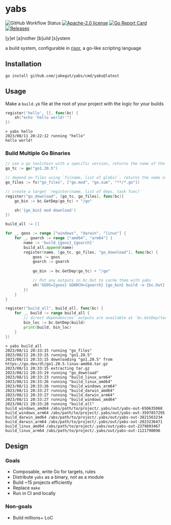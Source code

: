 # yabs

![GitHub Workflow Status](https://img.shields.io/github/actions/workflow/status/jakegut/yabs/main.yml?style=for-the-badge&logo=github)
[![Apache-2.0 license](https://img.shields.io/github/license/jakegut/yabs?style=for-the-badge)](https://opensource.org/license/apache-2-0/)
[![Go Report Card](https://goreportcard.com/badge/github.com/jakegut/yabs?style=for-the-badge)](https://goreportcard.com/report/github.com/jakegut/yabs)
[![Releases](https://img.shields.io/github/release/jakegut/yabs/all.svg?style=for-the-badge)](https://github.com/jakegut/yabs/releases)

[y]et [a]nother [b]uild [s]ystem

a build system, configurable in [risor](https://github.com/risor-io/risor), a go-like scripting language

## Installation

`go install github.com/jakegut/yabs/cmd/yabs@latest`

## Usage

Make a `build.yb` file at the root of your project with the logic for your builds

```go
register('hello', [], func(bc) {
    sh("echo 'hello world!'")
})
```

```
> yabs hello
2023/08/11 20:22:12 running "hello"
hello world!
```

### Build Multiple Go Binaries

```go
// use a go toolchain with a specific version, returns the name of the target
go_tc := go("go1.20.5")

// depend on files using `fs(name, list of globs)`, returns the name of the target
go_files := fs("go_files", ["go.mod", "go.sum", "**/*.go"])

// create a target `register(name, list of deps, task func)`
register("go_download", [go_tc, go_files], func(bc){
    go_bin := bc.GetDep(go_tc) + "/go"

    sh('{go_bin} mod download')
})

build_all := []

for _, goos := range ["windows", "darwin", "linux"] {
    for _, goarch := range ["amd64", "arm64"] {
        name := 'build_{goos}_{goarch}'
        build_all.append(name)
        register(name, [go_tc, go_files, "go_download"], func(bc) {
            goos := goos
            goarch := goarch
            
            go_bin := bc.GetDep(go_tc) + "/go"

            // Put any outputs in bc.Out to cache them with yabs
            sh('GOOS={goos} GOARCH={goarch} {go_bin} build -o {bc.Out} .')
        })
    }
}

register("build_all", build_all, func(bc) {
    for _, build := range build_all {
        // direct dependencies' outputs are available at `bc.GetDep(target)`
        bin_loc := bc.GetDep(build)
        print(build, bin_loc)
    }
})
```

```
> yabs build_all
2023/08/11 20:33:15 running "go_files"
2023/08/11 20:33:15 running "go1.20.5"
2023/08/11 20:33:15 downloading "go1.20.5" from https://go.dev/dl/go1.20.5.linux-amd64.tar.gz
2023/08/11 20:33:15 extracting tar.gz
2023/08/11 20:33:19 running "go_download"
2023/08/11 20:33:23 running "build_linux_arm64"
2023/08/11 20:33:26 running "build_linux_amd64"
2023/08/11 20:33:26 running "build_windows_arm64"
2023/08/11 20:33:27 running "build_darwin_amd64"
2023/08/11 20:33:27 running "build_darwin_arm64"
2023/08/11 20:33:27 running "build_windows_amd64"
2023/08/11 20:33:28 running "build_all"
build_windows_amd64 /abs/path/to/project/.yabs/out/yabs-out-650635068
build_windows_arm64 /abs/path/to/project/.yabs/out/yabs-out-3597857295
build_darwin_amd64 /abs/path/to/project/.yabs/out/yabs-out-3821563234
build_darwin_arm64 /abs/path/to/project/.yabs/out/yabs-out-2023236471
build_linux_amd64 /abs/path/to/project/.yabs/out/yabs-out-2379893467
build_linux_arm64 /abs/path/to/project/.yabs/out/yabs-out-1121798096
```

## Design

### Goals
* Composable, write Go for targets, rules
* Distribute `yabs` as a binary, not as a module
* Build ~15 projects efficiently
* Replace `make`
* Run in CI and locally

### Non-goals
* Build millions+ LoC
